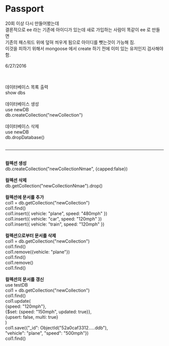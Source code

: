 # Passport              <br>
20회 이상 다시 만들어봤는데<br>
결론적으로 ee 라는 기존에 아이디가 있는데 새로 가입하는 사람이 똑같이 ee 로 만들면<br>
기존의 패스워드 위에 덮혀 씌우게 됨으로 아이디를 뺏는것이 가능해 짐.<br>
이것을 피하기 위해서 mongoose 에서 create 하기 전에 이미 있는 유저인지 검사해야 함.<br>
<br> 6/27/2016


<br>
<br>
데이터베이스 목록 출력<br>
show dbs<br>
<br>
데이터베이스 생성<br>
use newDB<br>
db.createCollection("newCollection")<br>
<br>
데이터베이스 삭제<br>
use newDB<br>
db.dropDatabase()<br>
<br>
<hr>
<br>
<b>컬렉션 생성 </b>             <br>
db.createCollection("newCollectionNmae", {capped:false})              <br>
              <br>
<b>컬렉션 삭제</b>              <br>
db.getCollection("newCollectionNmae").drop()              <br>
              <br>
<b>컬렉션에 문서를 추가</b>              <br>
col1 = db.getCollection("newCollection")              <br>
col1.find()              <br>
col1.insert({ vehicle: "plane", speed: "480mph" })              <br>
col1.insert({ vehicle: "car", speed: "120mph" })              <br>
col1.insert({ vehicle: "train", speed: "120mph" })              <br>
              <br>
<b>컬렉션으로부터 문서를 삭제 </b>             <br>
col1 = db.getCollection("newCollection")              <br>
col1.find()              <br>
col1.remove({vehicle: "plane"})              <br>
col1.find()              <br>
col1.remove()              <br>
col1.find()              <br>
              <br>             
<b>컬렉션의 문서를 갱신</b>              <br>
use testDB              <br>
col1 = db.getCollection("newCollection")              <br>
col1.find()              <br>
col1.update(<br>
    {speed: "120mph"},<br>
    {$set: {speed: "150mph", updated: true}},<br>
    {upsert: false, multi: true}<br>
)<br>
col1.save({"_id": ObjectId("52a0caf3312.....ddb"),<br>
           "vehicle": "plane", "speed": "500mph"})<br>
col1.find()<br>
<br>
